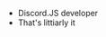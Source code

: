 - Discord.JS developer
- That's littiarly it

<!---
UndefinedToast/UndefinedToast is a ✨ special ✨ repository because its `README.md` (this file) appears on your GitHub profile.
You can click the Preview link to take a look at your changes.
--->
